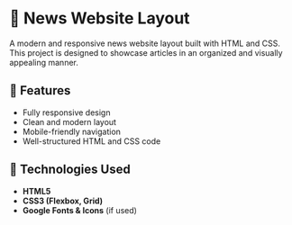 # 📰 News Website Layout

A modern and responsive news website layout built with HTML and CSS. This project is designed to showcase articles in an organized and visually appealing manner.

## 🌟 Features
- Fully responsive design
- Clean and modern layout
- Mobile-friendly navigation
- Well-structured HTML and CSS code

## 🔧 Technologies Used
- **HTML5**
- **CSS3 (Flexbox, Grid)**
- **Google Fonts & Icons** (if used)



